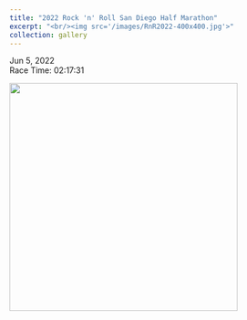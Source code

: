 ```yaml
---
title: "2022 Rock 'n' Roll San Diego Half Marathon"
excerpt: "<br/><img src='/images/RnR2022-400x400.jpg'>"
collection: gallery
---
```


Jun 5, 2022   
Race Time: 02:17:31

<img src="/images/RnR2022-400x400.jpg" width="400" height="400">